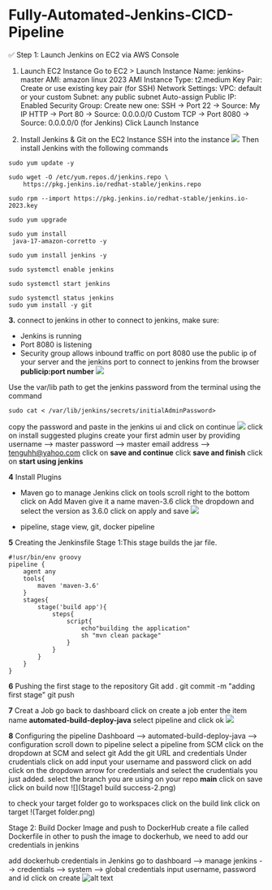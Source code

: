 # Fully-Automated-Jenkins-CICD-Pipeline
✅ Step 1: Launch Jenkins on EC2 via AWS Console
1. Launch EC2 Instance
Go to EC2 > Launch Instance
Name: jenkins-master
AMI: amazon linux 2023 AMI
Instance Type: t2.medium 
Key Pair: Create or use existing key pair (for SSH)
Network Settings:
VPC: default or your custom
Subnet: any public subnet
Auto-assign Public IP: Enabled
Security Group: Create new one:
SSH → Port 22 → Source: My IP
HTTP → Port 80 → Source: 0.0.0.0/0
Custom TCP → Port 8080 → Source: 0.0.0.0/0 (for Jenkins)
Click Launch Instance

2. Install Jenkins & Git on the EC2 Instance
SSH into the instance
![](ssh.png)
Then install Jenkins with the following commands
```
sudo yum update -y

sudo wget -O /etc/yum.repos.d/jenkins.repo \
    https://pkg.jenkins.io/redhat-stable/jenkins.repo

sudo rpm --import https://pkg.jenkins.io/redhat-stable/jenkins.io-2023.key

sudo yum upgrade

sudo yum install
 java-17-amazon-corretto -y

sudo yum install jenkins -y

sudo systemctl enable jenkins

sudo systemctl start jenkins

sudo systemctl status jenkins
sudo yum install -y git

```




**3.** connect to jenkins 
in other to connect to jenkins, make sure:
- Jenkins is running
- Port 8080 is listening
- Security group allows inbound traffic on port 8080
use the public ip of your server and the jenkins port to connect to jenkins from the browser ****publicip:port number****
![](jenkinsui-1.png)

Use the var/lib path to get the jenkins password from the terminal using the command 


```
sudo cat < /var/lib/jenkins/secrets/initialAdminPassword>
``` 

copy the password and paste in the jenkins ui and click on continue
![](uipassword-2.png)
click on install suggested plugins
create your first admin user by providing
username --> master
password --> master
email address --> tenguhh@yahoo.com
click on **save and continue**
click **save and finish**
click on **start using jenkins**

**4** Install Plugins
- Maven
go to manage Jenkins
click on tools
scroll right to the bottom
click on  Add Maven
give it a name maven-3.6
click the dropdown and select the version as 3.6.0
click on apply and save
![](maven.png)

- pipeline, stage view, git, docker pipeline

**5** Creating the Jenkinsfile
Stage 1:This stage builds the jar file.
```
#!usr/bin/env groovy
pipeline {
    agent any
    tools{
        maven 'maven-3.6'
    }
    stages{
        stage('build app'){
            steps{
                script{
                    echo"building the application"
                    sh "mvn clean package" 
                }
            }
        }
    }
}
```
**6** Pushing the first stage to the repository
Git add .
git commit -m "adding first stage"
git push

**7** Creat a Job
go back to dashboard
click on create a job
enter the item name **automated-build-deploy-java**
select pipeline and click ok
![](newjob-1.png)

**8** Configuring the pipeline
Dashboard --> automated-build-deploy-java --> configuration
scroll down to pipeline
select a pipeline from SCM
click on the dropdown at SCM and select git
Add the git URL and credentials
Under crudentials click on add
input your username and password
click on add
click on the dropdown arrow for credentials and select the crudentials you just added.
select the branch you are using on your repo **main**
click on save
click on build now
![](Stage1 build success-2.png)

to check your target folder
go to workspaces
click on the build link
click on target
!(Target folder.png)

Stage 2: Build Docker Image and push to DockerHub
create a file called Dockerfile
in other to push the image to dockerhub, we need to add our credentials in jenkins


add dockerhub credentials in Jenkins
go to dashboard --> manage jenkins --> credentials --> system --> global credentials
input username, password and id
click on create
![alt text](dockerhubcred.png)